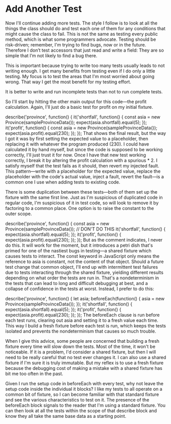 # Add Another Test

Now I'll continue adding more tests. The style I follow is to look at all the things the class should do and test each one of them for any conditions that might cause the class to fail. This is not the same as testing every public method, which is what some programmers advocate. Testing should be risk-driven; remember, I'm trying to find bugs, now or in the future. Therefore I don’t test accessors that just read and write a field: They are so simple that I’m not likely to find a bug there.

This is important because trying to write too many tests usually leads to not writing enough. I get many benefits from testing even if I do only a little testing. My focus is to test the areas that I'm most worried about going wrong. That way I get the most benefit for my testing effort.

It is better to write and run incomplete tests than not to run complete tests.

So I'll start by hitting the other main output for this code—the profit calculation. Again, I'll just do a basic test for profit on my initial fixture.

describe('province', function() {
  it('shortfall', function() {
    const asia = new Province(sampleProvinceData());
    expect(asia.shortfall).equal(5);
  });
  it('profit', function() {
    const asia = new Province(sampleProvinceData());
    expect(asia.profit).equal(230);
  });
});
That shows the final result, but the way I got it was by first setting the expected value to a placeholder, then replacing it with whatever the program produced (230). I could have calculated it by hand myself, but since the code is supposed to be working correctly, I'll just trust it for now. Once I have that new test working correctly, I break it by altering the profit calculation with a spurious * 2. I satisfy myself that the test fails as it should, then revert my injected fault. This pattern—write with a placeholder for the expected value, replace the placeholder with the code's actual value, inject a fault, revert the fault—is a common one I use when adding tests to existing code.

There is some duplication between these tests—both of them set up the fixture with the same first line. Just as I'm suspicious of duplicated code in regular code, I'm suspicious of it in test code, so will look to remove it by factoring to a common place. One option is to raise the constant to the outer scope.

describe('province', function() {
  const asia = new Province(sampleProvinceData());   // DON'T DO THIS
  it('shortfall', function() {
    expect(asia.shortfall).equal(5);
  });
  it('profit', function() {
    expect(asia.profit).equal(230);
  });
});
But as the comment indicates, I never do this. It will work for the moment, but it introduces a petri dish that's primed for one of the nastiest bugs in testing—a shared fixture which causes tests to interact. The const keyword in JavaScript only means the reference to asia is constant, not the content of that object. Should a future test change that common object, I'll end up with intermittent test failures due to tests interacting through the shared fixture, yielding different results depending on what order the tests are run in. That's a nondeterminism in the tests that can lead to long and difficult debugging at best, and a collapse of confidence in the tests at worst. Instead, I prefer to do this:

describe('province', function() {
  let asia;
  beforeEach(function() {
    asia = new Province(sampleProvinceData());
  });
  it('shortfall', function() {
    expect(asia.shortfall).equal(5);
  });
  it('profit', function() {
    expect(asia.profit).equal(230);
  });
});
The beforeEach clause is run before each test runs, clearing out asia and setting it to a fresh value each time. This way I build a fresh fixture before each test is run, which keeps the tests isolated and prevents the nondeterminism that causes so much trouble.

When I give this advice, some people are concerned that building a fresh fixture every time will slow down the tests. Most of the time, it won't be noticeable. If it is a problem, I'd consider a shared fixture, but then I will need to be really careful that no test ever changes it. I can also use a shared fixture if I'm sure it is truly immutable. But my reflex is to use a fresh fixture because the debugging cost of making a mistake with a shared fixture has bit me too often in the past.

Given I run the setup code in beforeEach with every test, why not leave the setup code inside the individual it blocks? I like my tests to all operate on a common bit of fixture, so I can become familiar with that standard fixture and see the various characteristics to test on it. The presence of the beforeEach block signals to the reader that I'm using a standard fixture. You can then look at all the tests within the scope of that describe block and know they all take the same base data as a starting point.

